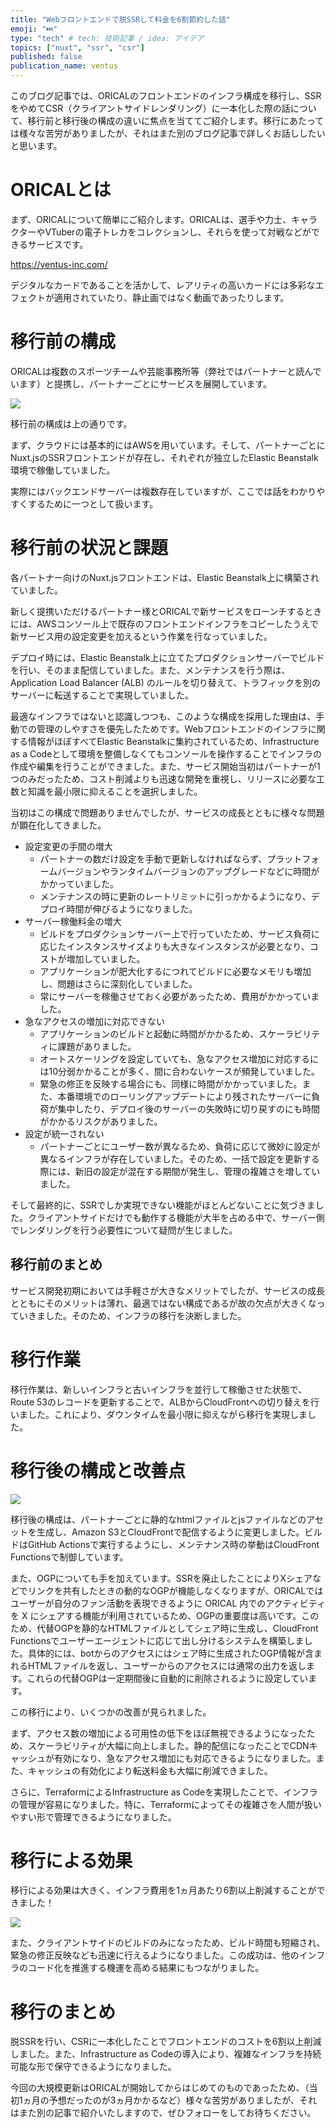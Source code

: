 ```yaml
---
title: "Webフロントエンドで脱SSRして料金を6割節約した話"
emoji: "⏭️"
type: "tech" # tech: 技術記事 / idea: アイデア
topics: ["nuxt", "ssr", "csr"]
published: false
publication_name: ventus
---
```



このブログ記事では、ORICALのフロントエンドのインフラ構成を移行し、SSRをやめてCSR（クライアントサイドレンダリング）に一本化した際の話について、移行前と移行後の構成の違いに焦点を当ててご紹介します。移行にあたっては様々な苦労がありましたが、それはまた別のブログ記事で詳しくお話ししたいと思います。

# ORICALとは

まず、ORICALについて簡単にご紹介します。ORICALは、選手や力士、キャラクターやVTuberの電子トレカをコレクションし、それらを使って対戦などができるサービスです。

https://ventus-inc.com/ 

デジタルなカードであることを活かして、レアリティの高いカードには多彩なエフェクトが適用されていたり、静止画ではなく動画であったりします。

# 移行前の構成

ORICALは複数のスポーツチームや芸能事務所等（弊社ではパートナーと読んでいます）と提携し、パートナーごとにサービスを展開しています。

![](/images/spa-ventus-before.png)

移行前の構成は上の通りです。

まず、クラウドには基本的にはAWSを用いています。そして、パートナーごとにNuxt.jsのSSRフロントエンドが存在し、それぞれが独立したElastic Beanstalk環境で稼働していました。

実際にはバックエンドサーバーは複数存在していますが、ここでは話をわかりやすくするために一つとして扱います。

# 移行前の状況と課題

各パートナー向けのNuxt.jsフロントエンドは、Elastic Beanstalk上に構築されていました。

新しく提携いただけるパートナー様とORICALで新サービスをローンチするときには、AWSコンソール上で既存のフロントエンドインフラをコピーしたうえで新サービス用の設定変更を加えるという作業を行なっていました。

デプロイ時には、Elastic Beanstalk上に立てたプロダクションサーバーでビルドを行い、そのまま配信していました。また、メンテナンスを行う際は、Application Load Balancer (ALB) のルールを切り替えて、トラフィックを別のサーバーに転送することで実現していました。

最適なインフラではないと認識しつつも、このような構成を採用した理由は、手動での管理のしやすさを優先したためです。Webフロントエンドのインフラに関する情報がほぼすべてElastic Beanstalkに集約されているため、Infrastructure as a Codeとして環境を整備しなくてもコンソールを操作することでインフラの作成や編集を行うことができました。また、サービス開始当初はパートナーが1つのみだったため、コスト削減よりも迅速な開発を重視し、リリースに必要な工数と知識を最小限に抑えることを選択しました。

当初はこの構成で問題ありませんでしたが、サービスの成長とともに様々な問題が顕在化してきました。

- 設定変更の手間の増大
    - パートナーの数だけ設定を手動で更新しなければならず、プラットフォームバージョンやランタイムバージョンのアップグレードなどに時間がかかっていました。
    - メンテナンスの時に更新のレートリミットに引っかかるようになり、デプロイ時間が伸びるようになりました。
- サーバー稼働料金の増大
    - ビルドをプロダクションサーバー上で行っていたため、サービス負荷に応じたインスタンスサイズよりも大きなインスタンスが必要となり、コストが増加していました。
    - アプリケーションが肥大化するにつれてビルドに必要なメモリも増加し、問題はさらに深刻化していました。
    - 常にサーバーを稼働させておく必要があったため、費用がかかっていました。
- 急なアクセスの増加に対応できない
    - アプリケーションのビルドと起動に時間がかかるため、スケーラビリティに課題がありました。
    - オートスケーリングを設定していても、急なアクセス増加に対応するには10分弱かかることが多く、間に合わないケースが頻発していました。
    - 緊急の修正を反映する場合にも、同様に時間がかかっていました。また、本番環境でのローリングアップデートにより残されたサーバーに負荷が集中したり、デプロイ後のサーバーの失敗時に切り戻すのにも時間がかかるリスクがありました。
- 設定が統一されない
    - パートナーごとにユーザー数が異なるため、負荷に応じて微妙に設定が異なるインフラが存在していました。そのため、一括で設定を更新する際には、新旧の設定が混在する期間が発生し、管理の複雑さを増していました。

そして最終的に、SSRでしか実現できない機能がほとんどないことに気づきました。クライアントサイドだけでも動作する機能が大半を占める中で、サーバー側でレンダリングを行う必要性について疑問が生じました。

## 移行前のまとめ

サービス開発初期においては手軽さが大きなメリットでしたが、サービスの成長とともにそのメリットは薄れ、最適ではない構成であるが故の欠点が大きくなっていきました。そのため、インフラの移行を決断しました。

# 移行作業

移行作業は、新しいインフラと古いインフラを並行して稼働させた状態で、Route 53のレコードを更新することで、ALBからCloudFrontへの切り替えを行いました。これにより、ダウンタイムを最小限に抑えながら移行を実現しました。

# 移行後の構成と改善点

![](/images/spa-ventus-after.png)

移行後の構成は、パートナーごとに静的なhtmlファイルとjsファイルなどのアセットを生成し、Amazon S3とCloudFrontで配信するように変更しました。ビルドはGitHub Actionsで実行するようにし、メンテナンス時の挙動はCloudFront Functionsで制御しています。

また、OGPについても手を加えています。SSRを廃止したことによりXシェアなどでリンクを共有したときの動的なOGPが機能しなくなりますが、ORICALではユーザーが自分のファン活動を表現できるように ORICAL 内でのアクティビティを X にシェアする機能が利用されているため、OGPの重要度は高いです。このため、代替OGPを静的なHTMLファイルとしてシェア時に生成し、CloudFront Functionsでユーザーエージェントに応じて出し分けるシステムを構築しました。具体的には、botからのアクセスにはシェア時に生成されたOGP情報が含まれるHTMLファイルを返し、ユーザーからのアクセスには通常の出力を返します。これらの代替OGPは一定期間後に自動的に削除されるように設定しています。

この移行により、いくつかの改善が見られました。

まず、アクセス数の増加による可用性の低下をほぼ無視できるようになったため、スケーラビリティが大幅に向上しました。静的配信になったことでCDNキャッシュが有効になり、急なアクセス増加にも対応できるようになりました。また、キャッシュの有効化により転送料金も大幅に削減できました。

さらに、TerraformによるInfrastructure as Codeを実現したことで、インフラの管理が容易になりました。特に、Terraformによってその複雑さを人間が扱いやすい形で管理できるようになりました。

# 移行による効果

移行による効果は大きく、インフラ費用を1ヵ月あたり6割以上削減することができました！

![](/images/spa-ventus-billing-change.png)

また、クライアントサイドのビルドのみになったため、ビルド時間も短縮され、緊急の修正反映なども迅速に行えるようになりました。この成功は、他のインフラのコード化を推進する機運を高める結果にもつながりました。

# 移行のまとめ

脱SSRを行い、CSRに一本化したことでフロントエンドのコストを6割以上削減しました。また、Infrastructure as Codeの導入により、複雑なインフラを持続可能な形で保守できるようになりました。

今回の大規模更新はORICALが開始してからはじめてのものであったため、（当初1ヵ月の予想だったのが3ヵ月かかるなど）様々な苦労がありましたが、それはまた別の記事で紹介いたしますので、ぜひフォローをしてお待ちください。